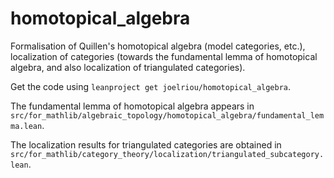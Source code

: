 # homotopical_algebra

Formalisation of Quillen's homotopical algebra (model categories, etc.), localization of categories (towards the fundamental lemma of homotopical algebra, and also localization of triangulated categories).

Get the code using `leanproject get joelriou/homotopical_algebra`.

The fundamental lemma of homotopical algebra appears in `src/for_mathlib/algebraic_topology/homotopical_algebra/fundamental_lemma.lean`.

The localization results for triangulated categories are obtained in `src/for_mathlib/category_theory/localization/triangulated_subcategory.lean`.
